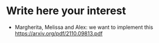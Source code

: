 # Write here your interest

- Margherita, Melissa and Alex: we want to implement this https://arxiv.org/pdf/2110.09813.pdf

